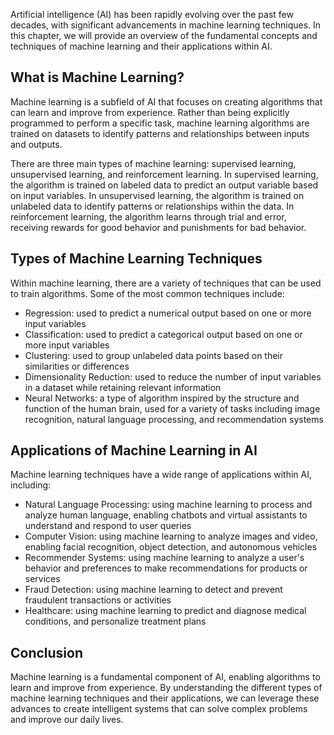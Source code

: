 
Artificial intelligence (AI) has been rapidly evolving over the past few decades, with significant advancements in machine learning techniques. In this chapter, we will provide an overview of the fundamental concepts and techniques of machine learning and their applications within AI.

What is Machine Learning?
-------------------------

Machine learning is a subfield of AI that focuses on creating algorithms that can learn and improve from experience. Rather than being explicitly programmed to perform a specific task, machine learning algorithms are trained on datasets to identify patterns and relationships between inputs and outputs.

There are three main types of machine learning: supervised learning, unsupervised learning, and reinforcement learning. In supervised learning, the algorithm is trained on labeled data to predict an output variable based on input variables. In unsupervised learning, the algorithm is trained on unlabeled data to identify patterns or relationships within the data. In reinforcement learning, the algorithm learns through trial and error, receiving rewards for good behavior and punishments for bad behavior.

Types of Machine Learning Techniques
------------------------------------

Within machine learning, there are a variety of techniques that can be used to train algorithms. Some of the most common techniques include:

* Regression: used to predict a numerical output based on one or more input variables
* Classification: used to predict a categorical output based on one or more input variables
* Clustering: used to group unlabeled data points based on their similarities or differences
* Dimensionality Reduction: used to reduce the number of input variables in a dataset while retaining relevant information
* Neural Networks: a type of algorithm inspired by the structure and function of the human brain, used for a variety of tasks including image recognition, natural language processing, and recommendation systems

Applications of Machine Learning in AI
--------------------------------------

Machine learning techniques have a wide range of applications within AI, including:

* Natural Language Processing: using machine learning to process and analyze human language, enabling chatbots and virtual assistants to understand and respond to user queries
* Computer Vision: using machine learning to analyze images and video, enabling facial recognition, object detection, and autonomous vehicles
* Recommender Systems: using machine learning to analyze a user's behavior and preferences to make recommendations for products or services
* Fraud Detection: using machine learning to detect and prevent fraudulent transactions or activities
* Healthcare: using machine learning to predict and diagnose medical conditions, and personalize treatment plans

Conclusion
----------

Machine learning is a fundamental component of AI, enabling algorithms to learn and improve from experience. By understanding the different types of machine learning techniques and their applications, we can leverage these advances to create intelligent systems that can solve complex problems and improve our daily lives.

